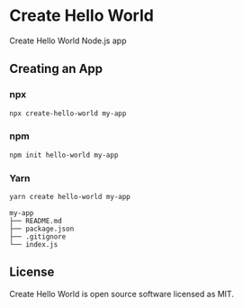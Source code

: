 # Create Hello World

Create Hello World Node.js app

## Creating an App

### npx
```bash
npx create-hello-world my-app
```

### npm
```bash
npm init hello-world my-app
```

### Yarn
```bash
yarn create hello-world my-app
```

```
my-app
├── README.md
├── package.json
├── .gitignore
└── index.js
```

## License
Create Hello World is open source software licensed as MIT.